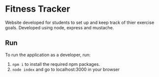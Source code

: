 # Fitness Tracker
Website developed for students to set up and keep track of thier exercise goals. Developed using node, express and mustache.

## Run
To run the application as a developer, run:
1. `npm i` to install the required npm packages.
2. `node index` and go to localhost:3000 in your browser
